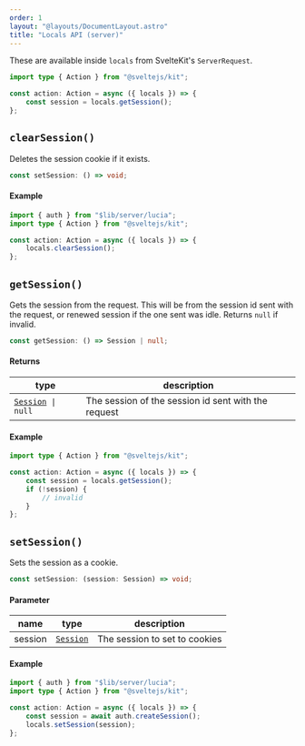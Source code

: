 ```yaml
---
order: 1
layout: "@layouts/DocumentLayout.astro"
title: "Locals API (server)"
---
```


These are available inside `locals` from SvelteKit's `ServerRequest`.

```ts
import type { Action } from "@sveltejs/kit";

const action: Action = async ({ locals }) => {
    const session = locals.getSession();
};
```

## `clearSession()`

Deletes the session cookie if it exists.

```ts
const setSession: () => void;
```

#### Example

```ts
import { auth } from "$lib/server/lucia";
import type { Action } from "@sveltejs/kit";

const action: Action = async ({ locals }) => {
    locals.clearSession();
};
```


## `getSession()`

Gets the session from the request. This will be from the session id sent with the request, or renewed session if the one sent was idle. Returns `null` if invalid.

```ts
const getSession: () => Session | null;
```

#### Returns

| type                                                        | description                                         |
| ----------------------------------------------------------- | --------------------------------------------------- |
| [`Session`](/reference/types/lucia-types#session)` \| null` | The session of the session id sent with the request |

#### Example

```ts
import type { Action } from "@sveltejs/kit";

const action: Action = async ({ locals }) => {
    const session = locals.getSession();
    if (!session) {
        // invalid
    }
};
```

## `setSession()`

Sets the session as a cookie.

```ts
const setSession: (session: Session) => void;
```

#### Parameter

| name    | type                                              | description                   |
| ------- | ------------------------------------------------- | ----------------------------- |
| session | [`Session`](/reference/types/lucia-types#session) | The session to set to cookies |

#### Example

```ts
import { auth } from "$lib/server/lucia";
import type { Action } from "@sveltejs/kit";

const action: Action = async ({ locals }) => {
    const session = await auth.createSession();
    locals.setSession(session);
};
```
